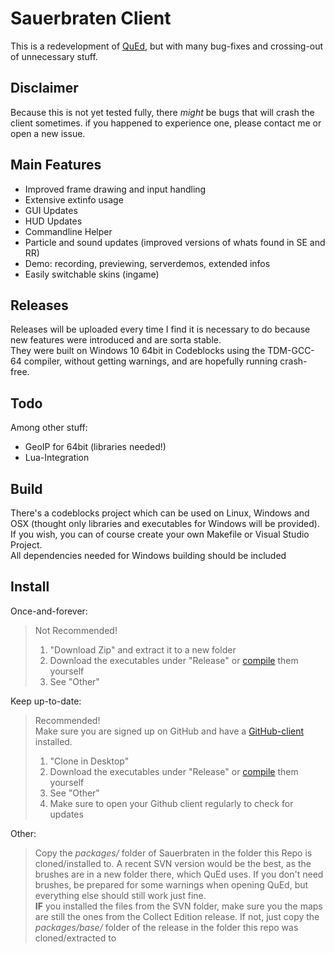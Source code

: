 # Sauerbraten Client #

This is a redevelopment of [QuEd](https://github.com/quality-edition/QuEd "Quality Edition"), but with many bug-fixes and crossing-out of unnecessary stuff.

## Disclaimer ##

Because this is not yet tested fully, there _might_ be bugs that will crash the client sometimes. if you happened to experience one, please contact me or open a new issue.

## Main Features ##

* Improved frame drawing and input handling
* Extensive extinfo usage
* GUI Updates
* HUD Updates
* Commandline Helper
* Particle and sound updates (improved versions of whats found in SE and RR)
* Demo: recording, previewing, serverdemos, extended infos
* Easily switchable skins (ingame)

## Releases ##

Releases will be uploaded every time I find it is necessary to do because new features were introduced and are sorta stable.  
They were built on Windows 10 64bit in Codeblocks using the TDM-GCC-64 compiler, without getting warnings, and are hopefully running crash-free.

## Todo ##

Among other stuff:
* GeoIP for 64bit (libraries needed!)
* Lua-Integration

## Build ##

There's a codeblocks project which can be used on Linux, Windows and OSX (thought only libraries and executables for Windows will be provided). If you wish, you can of course create your own Makefile or Visual Studio Project.  
All dependencies needed for Windows building should be included

## Install ##

Once-and-forever:  
> Not Recommended!  
> 1. "Download Zip" and extract it to a new folder  
> 2. Download the executables under "Release" or [compile](#build) them yourself  
> 3. See "Other"  

Keep up-to-date:
> Recommended!  
> Make sure you are signed up on GitHub and have a [GitHub-client](https://windows.github.com "GitHub for Windows") installed.  
> 1. "Clone in Desktop"  
> 2. Download the executables under "Release" or [compile](#build) them yourself  
> 3. See "Other"  
> 4. Make sure to open your Github client regularly to check for updates  

Other:
> Copy the _packages/_ folder of Sauerbraten in the folder this Repo is cloned/installed to. A recent SVN version would be the best, as the brushes are in a new folder there, which QuEd uses. If you don't need brushes, be prepared for some warnings when opening QuEd, but everything else should still work just fine.  
> **IF** you installed the files from the SVN folder, make sure you the maps are still the ones from the Collect Edition release. If not, just copy the _packages/base/_ folder of the release in the folder this repo was cloned/extracted to
